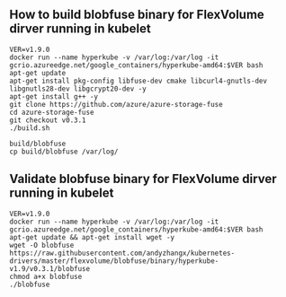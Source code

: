 ## How to build blobfuse binary for FlexVolume dirver running in kubelet
```
VER=v1.9.0
docker run --name hyperkube -v /var/log:/var/log -it gcrio.azureedge.net/google_containers/hyperkube-amd64:$VER bash
apt-get update
apt-get install pkg-config libfuse-dev cmake libcurl4-gnutls-dev libgnutls28-dev libgcrypt20-dev -y
apt-get install g++ -y
git clone https://github.com/azure/azure-storage-fuse
cd azure-storage-fuse
git checkout v0.3.1
./build.sh

build/blobfuse
cp build/blobfuse /var/log/
```

## Validate blobfuse binary for FlexVolume dirver running in kubelet
```
VER=v1.9.0
docker run --name hyperkube -v /var/log:/var/log -it gcrio.azureedge.net/google_containers/hyperkube-amd64:$VER bash
apt-get update && apt-get install wget -y
wget -O blobfuse https://raw.githubusercontent.com/andyzhangx/kubernetes-drivers/master/flexvolume/blobfuse/binary/hyperkube-v1.9/v0.3.1/blobfuse
chmod a+x blobfuse
./blobfuse
```
